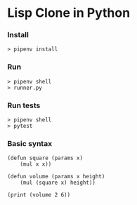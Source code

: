 # Lisp Clone in Python


### Install
```
> pipenv install
```

### Run
```
> pipenv shell
> runner.py
```

### Run tests
```
> pipenv shell
> pytest
```

### Basic syntax

```
(defun square (params x) 
    (mul x x))

(defun volume (params x height) 
    (mul (square x) height))
    
(print (volume 2 6))
```